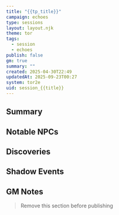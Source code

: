```yaml
---
title: "{{tp_title}}"
campaign: echoes
type: sessions
layout: layout.njk
theme: tor
tags:
  - session
  - echoes
publish: false
gm: true
summary: ""
created: 2025-04-30T22:49
updatedAt: 2025-09-23T00:27
system: tor2e
uid: session_{{title}}
---
```


## Summary

## Notable NPCs

## Discoveries

## Shadow Events

## GM Notes
> Remove this section before publishing
